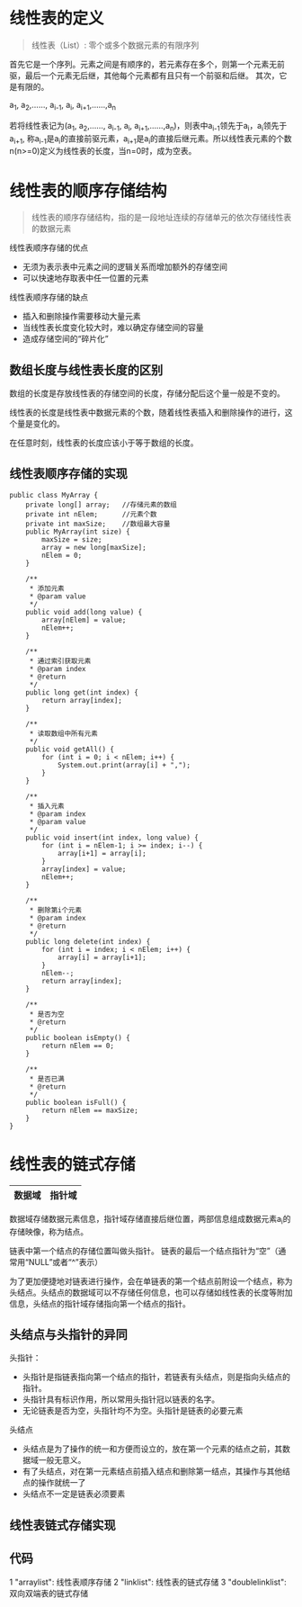 # 线性表的定义
>线性表（List）: 零个或多个数据元素的有限序列

首先它是一个序列。元素之间是有顺序的，若元素存在多个，则第一个元素无前驱，最后一个元素无后继，其他每个元素都有且只有一个前驱和后继。
其次，它是有限的。

a<sub>1</sub>, a<sub>2</sub>,……, a<sub>i-1</sub>, a<sub>i</sub>, a<sub>i+1</sub>,……,a<sub>n</sub>

若将线性表记为(a<sub>1</sub>, a<sub>2</sub>,……, a<sub>i-1</sub>, a<sub>i</sub>, a<sub>i+1</sub>,……,a<sub>n</sub>)，则表中a<sub>i-1</sub>领先于a<sub>i</sub>，a<sub>i</sub>领先于a<sub>i+1</sub>, 称a<sub>i-1</sub>是a<sub>i</sub>的直接前驱元素，a<sub>i+1</sub>是a<sub>i</sub>的直接后继元素。所以线性表元素的个数n(n>=0)定义为线性表的长度，当n=0时，成为空表。

# 线性表的顺序存储结构
>线性表的顺序存储结构，指的是一段地址连续的存储单元的依次存储线性表的数据元素

线性表顺序存储的优点

- 无须为表示表中元素之间的逻辑关系而增加额外的存储空间
- 可以快速地存取表中任一位置的元素

线性表顺序存储的缺点

- 插入和删除操作需要移动大量元素
- 当线性表长度变化较大时，难以确定存储空间的容量
- 造成存储空间的“碎片化”

## 数组长度与线性表长度的区别
数组的长度是存放线性表的存储空间的长度，存储分配后这个量一般是不变的。

线性表的长度是线性表中数据元素的个数，随着线性表插入和删除操作的进行，这个量是变化的。

在任意时刻，线性表的长度应该小于等于数组的长度。

## 线性表顺序存储的实现

	public class MyArray {
	    private long[] array;   //存储元素的数组
	    private int nElem;      //元素个数
	    private int maxSize;    //数组最大容量
	    public MyArray(int size) {
	        maxSize = size;
	        array = new long[maxSize];
	        nElem = 0;
	    }
	
	    /**
	     * 添加元素
	     * @param value
	     */
	    public void add(long value) {
	        array[nElem] = value;
	        nElem++;
	    }
	
	    /**
	     * 通过索引获取元素
	     * @param index
	     * @return
	     */
	    public long get(int index) {
	        return array[index];
	    }
	
	    /**
	     * 读取数组中所有元素
	     */
	    public void getAll() {
	        for (int i = 0; i < nElem; i++) {
	            System.out.print(array[i] + ",");
	        }
	    }
	
	    /**
	     * 插入元素
	     * @param index
	     * @param value
	     */
	    public void insert(int index, long value) {
	        for (int i = nElem-1; i >= index; i--) {
	            array[i+1] = array[i];
	        }
	        array[index] = value;
	        nElem++;
	    }
	
	    /**
	     * 删除第i个元素
	     * @param index
	     * @return
	     */
	    public long delete(int index) {
	        for (int i = index; i < nElem; i++) {
	            array[i] = array[i+1];
	        }
	        nElem--;
	        return array[index];
	    }
	
	    /**
	     * 是否为空
	     * @return
	     */
	    public boolean isEmpty() {
	        return nElem == 0;
	    }
	
	    /**
	     * 是否已满
	     * @return
	     */
	    public boolean isFull() {
	        return nElem == maxSize;
	    }
	}

# 线性表的链式存储

| 数据域 | 指针域 |
| ------| ------|

数据域存储数据元素信息，指针域存储直接后继位置，两部信息组成数据元素a<sub>i</sub>的存储映像，称为结点。

链表中第一个结点的存储位置叫做头指针。
链表的最后一个结点指针为“空”（通常用“NULL”或者“^”表示）

为了更加便捷地对链表进行操作，会在单链表的第一个结点前附设一个结点，称为头结点。头结点的数据域可以不存储任何信息，也可以存储如线性表的长度等附加信息，头结点的指针域存储指向第一个结点的指针。

## 头结点与头指针的异同
头指针：

- 头指针是指链表指向第一个结点的指针，若链表有头结点，则是指向头结点的指针。
- 头指针具有标识作用，所以常用头指针冠以链表的名字。
- 无论链表是否为空，头指针均不为空。头指针是链表的必要元素

头结点

- 头结点是为了操作的统一和方便而设立的，放在第一个元素的结点之前，其数据域一般无意义。
- 有了头结点，对在第一元素结点前插入结点和删除第一结点，其操作与其他结点的操作就统一了
- 头结点不一定是链表必须要素

## 线性表链式存储实现

## 代码
1 "arraylist": 线性表顺序存储
2 "linklist": 线性表的链式存储
3 "doublelinklist": 双向双端表的链式存储
